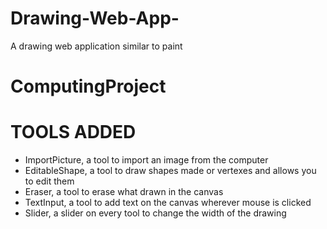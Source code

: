 # Drawing-Web-App-
A drawing web application similar to paint
# ComputingProject

# TOOLS ADDED
- ImportPicture, a tool to import an image from the computer
- EditableShape, a tool to draw shapes made or vertexes and allows you to edit them 
- Eraser, a tool to erase what drawn in the canvas 
- TextInput, a tool to add text on the canvas wherever mouse is clicked 
- Slider, a slider on every tool to change the width of the drawing

